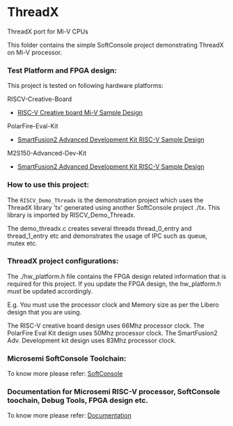 # ThreadX
ThreadX port for Mi-V CPUs

This folder contains the simple SoftConsole project demonstrating ThreadX on Mi-V processor.

### Test Platform and FPGA design:
This project is tested on following hardware platforms:

RISCV-Creative-Board
- [RISC-V Creative board Mi-V Sample Design](https://github.com/RISCV-on-Microsemi-FPGA/RISC-V-Creative-Board/Programming_The_Target_Device/PROC_SUBSYSTEM_MIV_RV32IMA_BaseDesign)

PolarFire-Eval-Kit
- [SmartFusion2 Advanced Development Kit RISC-V Sample Design](https://github.com/RISCV-on-Microsemi-FPGA/PolarFire-Eval-Kit/Programming_The_Target_Device\MIV_RV32IMA_L1_AHB_BaseDesign)

M2S150-Advanced-Dev-Kit
- [SmartFusion2 Advanced Development Kit RISC-V Sample Design](https://github.com/RISCV-on-Microsemi-FPGA/M2S150-Advanced-Dev-Kit/Programming_The_Target_Device/PROC_SUBSYSTEM_BaseDesign)    

### How to use this project:
The `RISCV_Demo_Threadx` is the demonstration project which uses the ThreadX library 'tx' generated using another SoftConsole project ./tx. This library is imported by RISCV_Demo_Threadx.

The demo_threadx.c creates several threads thread_0_entry and thread_1_entry etc and demonstrates the usage of IPC such as queue, mutex etc.

### ThreadX project configurations:
The ./hw_platform.h file contains the FPGA design related information that is required 
for this project. If you update the FPGA design, the hw_platform.h must be updated 
accordingly.
    
E.g. You must use the processor clock and Memory size as per the Libero design that you are using. 

The RISC-V creative board design uses 66Mhz processor clock. The PolarFire Eval Kit design uses 50Mhz processor clock. The SmartFusion2 Adv. Development kit design uses 83Mhz processor clock.

### Microsemi SoftConsole Toolchain:
To know more please refer: [SoftConsole](https://github.com/RISCV-on-Microsemi-FPGA/SoftConsole)

### Documentation for Microsemi RISC-V processor, SoftConsole toochain, Debug Tools, FPGA design etc.
To know more please refer: [Documentation](https://github.com/RISCV-on-Microsemi-FPGA/Documentation)
    

